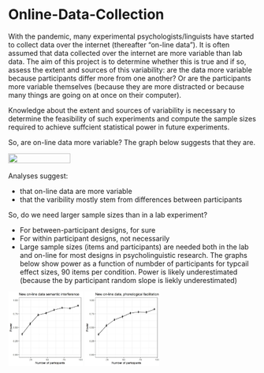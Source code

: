 # Online-Data-Collection

With the pandemic, many experimental psychologists/linguists have started to collect data over the internet (thereafter “on-line data”). It is often assumed that data collected over the internet are more variable than lab data. The aim of this project is to determine whether this is true and if so, assess the extent and sources of this variability: are the data more variable because participants differ more from one another? Or are the participants more variable themselves (because they are more distracted or because many things are going on at once on their computer).

Knowledge about the extent and sources of variability is necessary to determine the feasibility of such experiments and compute the sample sizes required to achieve suffcient statistical power in future experiments. 

So, are on-line data more variable? The graph below suggests that they are.

<img src="./pwi_online_lab.jpg" width=50% height=50%>


Analyses suggest:
- that on-line data are more variable
- that the varibility mostly stem from differences between participants


So, do we need larger sample sizes than in a lab experiment?

- For between-participant designs, for sure
- For within participant designs, not necessarily
- Large sample sizes (items and participants) are needed both in the lab and on-line for most designs in psycholinguistic research. The graphs below show power as a function of numbder of participants for typcail effect sizes, 90 items per condition. Power is likely underestimated (because the by participant random slope is liekly underestimated)

<p float="left">
<img src="./power_fct_pp_newdata_online-sem.jpg "width=30% height=30%/>
<img src="./power_fct_pp_newdata_online-phon.jpg "width=30% height=30%/>


</p>

